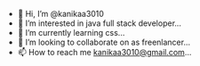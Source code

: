 - 👋 Hi, I’m @kanikaa3010
- 👀 I’m interested in java full stack developer...
- 🌱 I’m currently learning css...
- 💞️ I’m looking to collaborate on as freenlancer...
- 📫 How to reach me kanikaa3010@gmail.com...

<!---
kanikaa3010/kanikaa3010 is a ✨ special ✨ repository because its `README.md` (this file) appears on your GitHub profile.
You can click the Preview link to take a look at your changes.
--->
